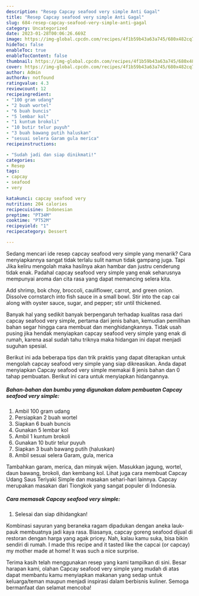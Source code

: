 ```yaml
---
description: "Resep Capcay seafood very simple Anti Gagal"
title: "Resep Capcay seafood very simple Anti Gagal"
slug: 684-resep-capcay-seafood-very-simple-anti-gagal
category: Uncategorized
date: 2023-01-28T00:06:26.669Z
image: https://img-global.cpcdn.com/recipes/4f1b59b43a63a745/680x482cq70/capcay-seafood-very-simple-foto-resep-utama.jpg
hideToc: false
enableToc: true
enableTocContent: false
thumbnail: https://img-global.cpcdn.com/recipes/4f1b59b43a63a745/680x482cq70/capcay-seafood-very-simple-foto-resep-utama.jpg
cover: https://img-global.cpcdn.com/recipes/4f1b59b43a63a745/680x482cq70/capcay-seafood-very-simple-foto-resep-utama.jpg
author: Admin
authorAv: notfound
ratingvalue: 4.3
reviewcount: 12
recipeingredient:
- "100 gram udang"
- "2 buah wortel"
- "6 buah buncis"
- "5 lembar kol"
- "1 kuntum brokoli"
- "10 butir telur puyuh"
- "3 buah bawang putih haluskan"
- "sesuai selera Garam gula merica"
recipeinstructions:

- "Sudah jadi dan siap dinikmati!"
categories:
- Resep
tags:
- capcay
- seafood
- very

katakunci: capcay seafood very 
nutrition: 204 calories
recipecuisine: Indonesian
preptime: "PT34M"
cooktime: "PT52M"
recipeyield: "1"
recipecategory: Dessert

---
```



Sedang mencari ide resep capcay seafood very simple yang menarik? Cara menyiapkannya sangat tidak terlalu sulit namun tidak gampang juga. Tapi Jika keliru mengolah maka hasilnya akan hambar dan justru cenderung tidak enak. Padahal capcay seafood very simple yang enak seharusnya mempunyai aroma dan cita rasa yang dapat memancing selera kita.


Add shrimp, bok choy, broccoli, cauliflower, carrot, and green onion. Dissolve cornstarch into fish sauce in a small bowl. Stir into the cap cai along with oyster sauce, sugar, and pepper; stir until thickened.

Banyak hal yang sedikit banyak berpengaruh terhadap kualitas rasa dari capcay seafood very simple, pertama dari jenis bahan, kemudian pemilihan bahan segar hingga cara membuat dan menghidangkannya. Tidak usah pusing jika hendak menyiapkan capcay seafood very simple yang enak di rumah, karena asal sudah tahu triknya maka hidangan ini dapat menjadi suguhan spesial.


Berikut ini ada beberapa tips dan trik praktis yang dapat diterapkan untuk mengolah capcay seafood very simple yang siap dikreasikan. Anda dapat menyiapkan Capcay seafood very simple memakai 8 jenis bahan dan 0 tahap pembuatan. Berikut ini cara untuk menyiapkan hidangannya.

<!--inarticleads1-->

##### Bahan-bahan dan bumbu yang digunakan dalam pembuatan Capcay seafood very simple:

1. Ambil 100 gram udang
1. Persiapkan 2 buah wortel
1. Siapkan 6 buah buncis
1. Gunakan 5 lembar kol
1. Ambil 1 kuntum brokoli
1. Gunakan 10 butir telur puyuh
1. Siapkan 3 buah bawang putih (haluskan)
1. Ambil sesuai selera Garam, gula, merica


Tambahkan garam, merica, dan minyak wijen. Masukkan jagung, wortel, daun bawang, brokoli, dan kembang kol. Lihat juga cara membuat Capcay Udang Saus Teriyaki Simple dan masakan sehari-hari lainnya. Capcay merupakan masakan dari Tiongkok yang sangat populer di Indonesia. 

<!--inarticleads2-->

##### Cara memasak Capcay seafood very simple:


1. Selesai dan siap dihidangkan!

Kombinasi sayuran yang beraneka ragam dipadukan dengan aneka lauk-pauk membuatnya jadi kaya rasa. Biasanya, capcay goreng seafood dijual di restoran dengan harga yang agak pricey. Nah, kalau kamu suka, bisa bikin sendiri di rumah. I made this recipe and it tasted like the capcai (or capcay) my mother made at home! It was such a nice surprise. 

Terima kasih telah menggunakan resep yang kami tampilkan di sini. Besar harapan kami, olahan Capcay seafood very simple yang mudah di atas dapat membantu kamu menyiapkan makanan yang sedap untuk keluarga/teman maupun menjadi inspirasi dalam berbisnis kuliner. Semoga bermanfaat dan selamat mencoba!
